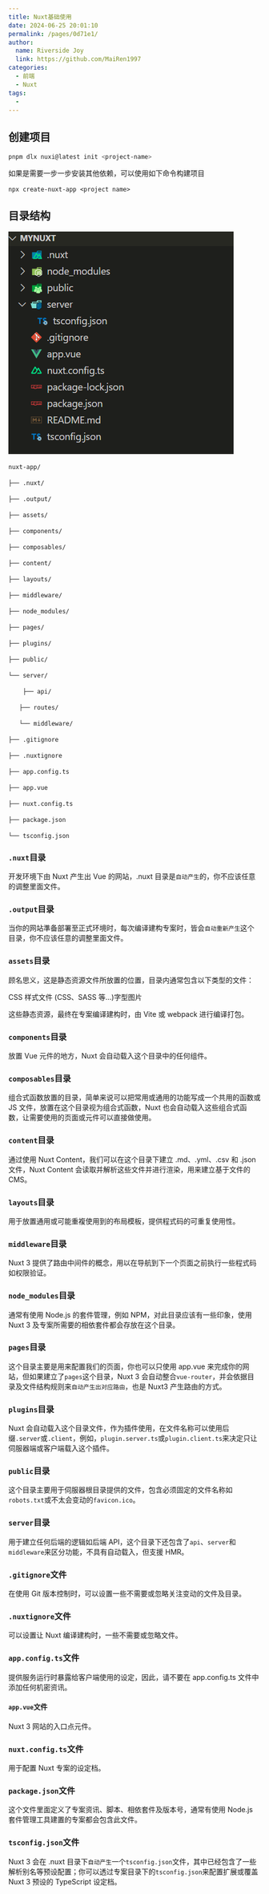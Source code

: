 ```yaml
---
title: Nuxt基础使用
date: 2024-06-25 20:01:10
permalink: /pages/0d71e1/
author:
  name: Riverside Joy
  link: https://github.com/MaiRen1997
categories:
  - 前端
  - Nuxt
tags:
  - 
---
```


## 创建项目

```sh
pnpm dlx nuxi@latest init <project-name>
```

如果是需要一步一步安装其他依赖，可以使用如下命令构建项目

```shell
npx create-nuxt-app <project name>
```

## 目录结构

![](./img/fileTree.png)

```
nuxt-app/

├── .nuxt/

├── .output/

├── assets/

├── components/

├── composables/

├── content/

├── layouts/

├── middleware/

├── node_modules/

├── pages/

├── plugins/

├── public/

└── server/

    ├── api/ 

   ├── routes/ 

   └── middleware/

├── .gitignore

├── .nuxtignore

├── app.config.ts

├── app.vue

├── nuxt.config.ts

├── package.json

└── tsconfig.json
```

### `.nuxt`目录

开发环境下由 Nuxt 产生出 Vue 的网站，.nuxt 目录是`自动产生`的，你不应该任意的调整里面文件。

### `.output`目录

当你的网站準备部署至正式环境时，每次编译建构专案时，皆会`自动重新产生`这个目录，你不应该任意的调整里面文件。

### `assets`目录

顾名思义，这是静态资源文件所放置的位置，目录内通常包含以下类型的文件：

CSS 样式文件 (CSS、SASS 等...)字型图片

这些静态资源，最终在专案编译建构时，由 Vite 或 webpack 进行编译打包。

### `components`目录

放置 Vue 元件的地方，Nuxt 会自动载入这个目录中的任何组件。

### `composables`目录

组合式函数放置的目录，简单来说可以把常用或通用的功能写成一个共用的函数或 JS 文件，放置在这个目录视为组合式函数，Nuxt 也会自动载入这些组合式函数，让需要使用的页面或元件可以直接做使用。

### `content`目录

通过使用 Nuxt Content，我们可以在这个目录下建立 .md、.yml、.csv 和 .json 文件，Nuxt Content 会读取并解析这些文件并进行渲染，用来建立基于文件的 CMS。

### `layouts`目录

用于放置通用或可能重複使用到的布局模板，提供程式码的可重复使用性。

### `middleware`目录

Nuxt 3 提供了路由中间件的概念，用以在导航到下一个页面之前执行一些程式码如权限验证。

### `node_modules`目录

通常有使用 Node.js 的套件管理，例如 NPM，对此目录应该有一些印象，使用 Nuxt 3 及专案所需要的相依套件都会存放在这个目录。

### `pages`目录

这个目录主要是用来配置我们的页面，你也可以只使用 app.vue 来完成你的网站，但如果建立了`pages`这个目录，Nuxt 3 会自动整合`vue-router`，并会依据目录及文件结构规则来`自动产生出对应路由`，也是 Nuxt3 产生路由的方式。

### `plugins`目录

Nuxt 会自动载入这个目录文件，作为插件使用，在文件名称可以使用后缀`.server`或`.client`，例如，`plugin.server.ts`或`plugin.client.ts`来决定只让伺服器端或客户端载入这个插件。

### `public`目录

这个目录主要用于伺服器根目录提供的文件，包含必须固定的文件名称如`robots.txt`或不太会变动的`favicon.ico`。

### `server`目录

用于建立任何后端的逻辑如后端 API，这个目录下还包含了`api`、`server`和`middleware`来区分功能，不具有自动载入，但支援 HMR。

### `.gitignore`文件

在使用 Git 版本控制时，可以设置一些不需要或忽略关注变动的文件及目录。

### `.nuxtignore`文件

可以设置让 Nuxt 编译建构时，一些不需要或忽略文件。

### `app.config.ts`文件

提供服务运行时暴露给客户端使用的设定，因此，请不要在 app.config.ts 文件中添加任何机密资讯。

#### `app.vue`文件

Nuxt 3 网站的入口点元件。

### `nuxt.config.ts`文件

用于配置 Nuxt 专案的设定档。

### `package.json`文件

这个文件里面定义了专案资讯、脚本、相依套件及版本号，通常有使用 Node.js 套件管理工具建置的专案都会包含此文件。

### `tsconfig.json`文件

Nuxt 3 会在 .nuxt 目录下`自动产生`一个`tsconfig.json`文件，其中已经包含了一些解析别名等预设配置；你可以透过专案目录下的`tsconfig.json`来配置扩展或覆盖 Nuxt 3 预设的 TypeScript 设定档。





















































































































